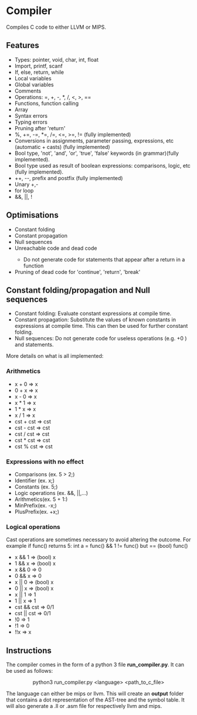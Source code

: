 <html>
<h1>Compiler</h1>

Compiles C code to either LLVM or MIPS.

<h2> Features</h2>

<ul>
    <li>Types: pointer, void, char, int, float</li>
    <li>Import, printf, scanf</li>
    <li>If, else, return, while</li>
    <li>Local variables</li>
    <li>Global variables</li>
    <li>Comments</li>
    <li>Operations: =, +, -, *, /, <, >, ==</li>
    <li>Functions, function calling</li>
    <li>Array</li>
    <li>Syntax errors</li>
    <li>Typing errors</li>
    <li>Pruning after 'return'</li>
    <li>%, +=, -=, *=, /=, <=, >=, != (fully implemented)</li>
    <li>Conversions in assignments, parameter passing, expressions, etc (automatic + casts) (fully implemented)</li>
    <li>Bool type, 'not', 'and', 'or', 'true', 'false' keywords (in grammar)(fully implemented).</li>
    <li>Bool type used as result of boolean expressions: comparisons, logic, etc (fully implemented).</li>
    <li>++, --, prefix and postfix (fully implemented)</li>
    <li>Unary +,-</li>
    <li>for loop</li>
    <li>&&, ||, !</li>
</ul>

<h2>Optimisations</h2>
<ul>
    <li>Constant folding</li>
    <li>Constant propagation</li>
    <li>Null sequences</li>
    <li>Unreachable code and dead code</li>
        <ul>
            <li>Do not generate code for statements that appear after a return in a function</li>
        </ul>
    <li>Pruning of dead code for 'continue', 'return', 'break'</li>
</ul>


<h2>Constant folding/propagation and Null sequences</h2>
<ul>
    <li>Constant folding: Evaluate constant expressions at compile time.</li>
    <li>Constant propagation: Substitute the values of known constants in expressions at compile time.
        This can then be used for further constant folding.
    </li>
    <li>Null sequences: Do not generate code for useless operations (e.g. +0 ) and statements.</li>
</ul>

More details on what is all implemented:
<h3>Arithmetics</h3>
<ul>
    <li> x + 0 => x</li>
    <li> 0 + x => x</li>
    <li> x - 0 => x</li>
    <li> x * 1 => x</li>
    <li> 1 * x => x</li>
    <li> x / 1 => x</li>
    <li> cst + cst => cst</li>
    <li> cst - cst => cst</li>
    <li> cst / cst => cst</li>
    <li> cst * cst => cst</li>
    <li> cst % cst => cst</li>
</ul>

<h3>Expressions with no effect</h3>
<ul>
    <li> Comparisons (ex. 5 > 2;)</li>
    <li> Identifier (ex. x;)</li>
    <li> Constants (ex. 5;)</li>
    <li> Logic operations (ex. &&, ||,...)</li>
    <li> Arithmetics(ex. 5 + 1:)</li>
    <li> MinPrefix(ex. -x;)</li>
    <li> PlusPrefix(ex. +x;)</li>
</ul>

<h3>Logical operations</h3>

Cast operations are sometimes necessary to avoid altering the outcome. For example if func() returns 5:
int a = func() && 1 != func() but == (bool) func()
<ul>
    <li>x && 1 => (bool) x</li>
    <li>1 && x => (bool) x</li>
    <li>x && 0 => 0</li>
    <li>0 && x => 0</li>
    <li>x || 0 => (bool) x</li>
    <li>0 || x => (bool) x</li>
    <li>x || 1 => 1</li>
    <li>1 || x => 1</li>
    <li>cst && cst => 0/1</li>
    <li>cst || cst => 0/1</li>
    <li>!0 => 1</li>
    <li>!1 => 0</li>
    <li>!!x => x</li>
</ul>

<h2>Instructions</h2>

The compiler comes in the form of a python 3 file <b>run_compiler.py</b>. It can be used as follows:
<p style="text-align: center;">python3 run_compiler.py &lt;language&gt; &lt;path_to_c_file&gt;</p>

The language can either be mips or llvm.
This will create an <b>output</b> folder that contains a dot representation of the AST-tree and the symbol table.
It will also generate a .ll or .asm file for respectively llvm and mips.

</html> 

